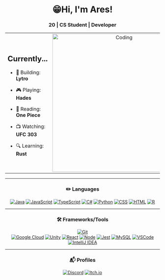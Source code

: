 <h1 align="center">😁Hi, I'm Ares!</h1>
<h3 align="center">20 | CS Student | Developer</h3>

<table align="center">
<tr border="none">
<td width="50%" align="left">
<h2 align = "center">Currently...</h2>

- 💖 Building: **Lytro**
  
- 🎮 Playing: **Hades**

- 📖 Reading: **One Piece**

- 📺 Watching: **UFC 303**

- 🔍 Learning: **Rust** 
</td>
<td width="50%" align="center">

  <img align="center" alt="Coding" width="450" src="https://media0.giphy.com/media/xMkWcQ9xTGH8A/giphy.gif?cid=6c09b952x9g3ohu5f03ya7q9h07l1rg73k1t18dxmxw23u1a&ep=v1_gifs_search&rid=giphy.gif&ct=g">

  
  </td>
</tr>
</table>

---

<h3 align="center">✏️ Languages</h3>
<div align="center">
  
[![Java](https://img.shields.io/badge/Java-ED8B00?style=for-the-badge&logo=openjdk&logoColor=white)](https://www.java.com/)
[![JavaScript](https://img.shields.io/badge/JavaScript-F7DF1E?style=for-the-badge&logo=javascript&logoColor=black)]() 
[![TypeScript](https://img.shields.io/badge/TypeScript-3178C6?style=for-the-badge&logo=typescript&logoColor=white)](https://www.typescriptlang.org/)
[![C#](https://img.shields.io/badge/C%23-239120?style=for-the-badge&logo=c-sharp&logoColor=white)](https://docs.microsoft.com/en-us/dotnet/csharp/)
[![Python](https://img.shields.io/badge/Python-3776AB?style=for-the-badge&logo=python&logoColor=white)]() 
[![CSS](https://img.shields.io/badge/CSS-1572B6?style=for-the-badge&logo=css3&logoColor=white)](https://developer.mozilla.org/en-US/docs/Web/CSS)
[![HTML](https://img.shields.io/badge/HTML5-E34F26?style=for-the-badge&logo=html5&logoColor=white)](https://developer.mozilla.org/en-US/docs/Web/Guide/HTML/HTML5)
[![R](https://img.shields.io/badge/R-276DC3?style=for-the-badge&logo=r&logoColor=white)](https://www.r-project.org/)
</div>

---

<h3 align="center">🛠️ Frameworks/Tools</h3>
<div align="center">

[![Git](https://img.shields.io/badge/Git-F05032?style=for-the-badge&logo=git&logoColor=white)](https://git-scm.com/)  
[![Google Cloud](https://img.shields.io/badge/Google%20Cloud-4285F4?style=for-the-badge&logo=google-cloud&logoColor=white)](https://cloud.google.com/)
[![Unity](https://img.shields.io/badge/Unity-000000?style=for-the-badge&logo=unity&logoColor=white)](https://unity.com/)
[![React](https://img.shields.io/badge/React-61DAFB?style=for-the-badge&logo=react&logoColor=white)](https://reactjs.org/)
[![Node](https://img.shields.io/badge/Node.js-43853D?style=for-the-badge&logo=node.js&logoColor=white)]()
[![Jest](https://img.shields.io/badge/Jest-C21325?style=for-the-badge&logo=jest&logoColor=white)](https://jestjs.io/)
[![MySQL](https://img.shields.io/badge/MySQL-005C84?style=for-the-badge&logo=mysql&logoColor=white)](https://www.mysql.com/)
[![VSCode](https://img.shields.io/badge/VS%20Code-007ACC?style=for-the-badge&logo=visual-studio-code&logoColor=white)](https://code.visualstudio.com/)
[![IntelliJ IDEA](https://img.shields.io/badge/IntelliJ%20IDEA-000000?style=for-the-badge&logo=intellij-idea&logoColor=white)](https://www.jetbrains.com/idea/)

</div>

---

<h3 align="center">📬 Profiles</h3>
<div align="center">

[![Discord](https://img.shields.io/badge/Discord:%20arescrimson-7289DA?style=for-the-badge&logo=discord&logoColor=white)]()
[![Itch.io](https://img.shields.io/badge/Itch:%20seralol-FA5C5C?style=for-the-badge&logo=itchdotio&logoColor=white)](https://seralol.itch.io/)
</div>
